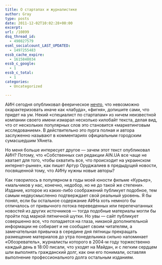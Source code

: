 ```yaml
---
title: О стартапах и журналистике
author: Gray
type: posts
date: 2011-12-02T10:02:28+00:00
excerpt:
url: /10899
dsq_thread_id:
  - 490827579
esml_socialcount_LAST_UPDATED:
  - 1497255483
essb_cache_expire:
  - 1615848034
essb_c_google:
  - 1
essb_c_total:
  - 1
categories:
  - Uncategorized

---
```








АИН сегодня опубликовал феерическое [нечто][1], что невозможно охарактеризовать иначе как &#171;лабуда&#187;, &#171;фигня&#187;, допишите сами, что придет на ум. Некий &#171;специалист по стартапам&#187; из ничем неизвестной компании своего имени измарал несколько килобайт текста, делая вид, что от нескольких популярных слов это становится &#171;маркетинговым исследованием&#187;. В действительно это пурга полная и автора заслуженно называют в комментариях официальным городским сумасшедшим УАнета.

Но меня больше интересует другое — зачем этот текст опубликовал АИН? Потому, что &#171;Собственных сил редакции AIN.UA все чаще не хватает для того, чтобы охватить все, что происходит на украинском интернет-рынке&#187;, как пишет Артур Оруджалиев в предыдущей новости, посвященной тому, что АИНу нужны новые авторы?

Как говорилось в популярном в годы моей юности фильме &#171;Курьер&#187;, &#171;мальчиков у нас, конечно, недобор, но не до такой же степени&#187;. Издание, которое из каких-либо соображений публикует подобное, тем самым недвусмысленно подтверждает свой реальный уровень. Я бы понял, если бы остальное содержание АИНа хоть немного бы отличалось от привычного потока переведенных или перепечатанных новостей из других источников — тогда подобные материалы могли бы пройти под маркой пятничной шутки. Но увы — сайт публикует совершенно все, что попадается на глаза, никакой дополнительной информации не собирает и не сообщает своим читателям, а замечательная привычка в середине дня пятницы прекращать размещение материалов до утра понедельника сильно напоминает &#171;Обозреватель&#187;, журналисты которого в 2004-м году торжественно каждый день в 18:00 писали, что уходят на Майдан, и с легким сердцем шли выполнять гражданский долг, как они его понимали, оставляя выполнение профессионального долга остальным изданиям.

 [1]: http://ain.ua/2011/12/02/67044